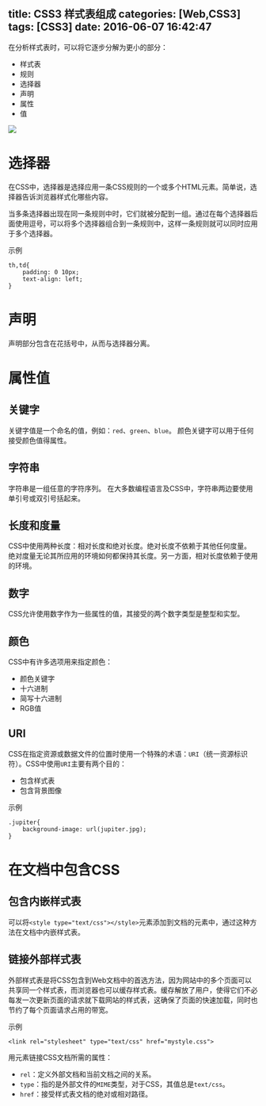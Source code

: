 title: CSS3 样式表组成
categories: [Web,CSS3]
tags: [CSS3]
date: 2016-06-07 16:42:47
---
在分析样式表时，可以将它逐步分解为更小的部分：
- 样式表
- 规则
- 选择器
- 声明
- 属性
- 值

![](http://7xv5vl.com1.z0.glb.clouddn.com/QQ%E6%88%AA%E5%9B%BE20160607165120.jpg)

<!--more-->

# 选择器

在CSS中，选择器是选择应用一条CSS规则的一个或多个HTML元素。简单说，选择器告诉浏览器样式化哪些内容。

当多条选择器出现在同一条规则中时，它们就被分配到一组。通过在每个选择器后面使用逗号，可以将多个选择器组合到一条规则中，这样一条规则就可以同时应用于多个选择器。

示例
```
th,td{
    padding: 0 10px;
    text-align: left;
}
```

# 声明

声明部分包含在花括号中，从而与选择器分离。

# 属性值

## 关键字

关键字值是一个命名的值，例如：`red`、`green`、`blue`。
颜色关键字可以用于任何接受颜色值得属性。

## 字符串

字符串是一组任意的字符序列。
在大多数编程语言及CSS中，字符串两边要使用单引号或双引号括起来。

## 长度和度量

CSS中使用两种长度：相对长度和绝对长度。绝对长度不依赖于其他任何度量。绝对度量无论其所应用的环境如何都保持其长度。另一方面，相对长度依赖于使用的环境。

## 数字

CSS允许使用数字作为一些属性的值，其接受的两个数字类型是整型和实型。

## 颜色

CSS中有许多选项用来指定颜色：
- 颜色关键字
- 十六进制
- 简写十六进制
- RGB值

## URI

CSS在指定资源或数据文件的位置时使用一个特殊的术语：`URI`（统一资源标识符）。CSS中使用`URI`主要有两个目的：
- 包含样式表
- 包含背景图像

示例
```
.jupiter{
    background-image: url(jupiter.jpg);
}
```

# 在文档中包含CSS

## 包含内嵌样式表

可以将`<style type="text/css"></style>`元素添加到文档的<head>元素中，通过这种方法在文档中内嵌样式表。

## 链接外部样式表

外部样式表是将CSS包含到Web文档中的首选方法，因为网站中的多个页面可以共享同一个样式表，而浏览器也可以缓存样式表。缓存解放了用户，使得它们不必每发一次更新页面的请求就下载网站的样式表，这确保了页面的快速加载，同时也节约了每个页面请求占用的带宽。

示例
```
<link rel="stylesheet" type="text/css" href="mystyle.css">
```
用<link>元素链接CSS文档所需的属性：
- `rel`：定义外部文档和当前文档之间的关系。
- `type`：指的是外部文件的`MIME`类型，对于CSS，其值总是`text/css`。
- `href`：接受样式表文档的绝对或相对路径。
